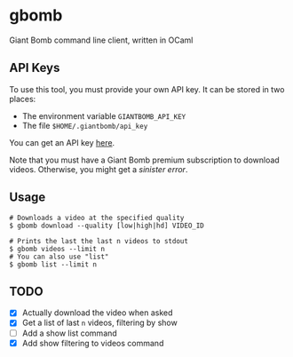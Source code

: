 # gbomb
Giant Bomb command line client, written in OCaml

## API Keys
To use this tool, you must provide your own API key. It can be stored in two places:
- The environment variable `GIANTBOMB_API_KEY`
- The file `$HOME/.giantbomb/api_key`

You can get an API key [here](https://www.giantbomb.com/api/).

Note that you must have a Giant Bomb premium subscription to download videos. Otherwise, you might get a *sinister error*.

## Usage
```shell
# Downloads a video at the specified quality
$ gbomb download --quality [low|high|hd] VIDEO_ID

# Prints the last the last n videos to stdout
$ gbomb videos --limit n
# You can also use "list"
$ gbomb list --limit n
```

## TODO
- [x] Actually download the video when asked
- [x] Get a list of last `n` videos, filtering by show
- [ ] Add a show list command
- [X] Add show filtering to videos command

